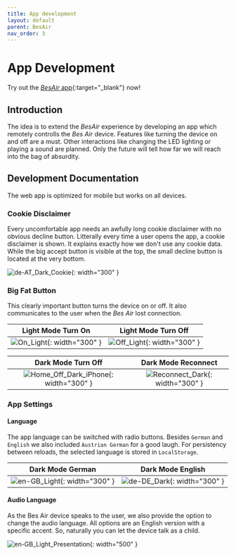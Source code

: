 ```yaml
---
title: App development
layout: default
parent: BesAir
nav_order: 3
---
```


# App Development

Try out the [_BesAir_ app](https://bes-air-app.vercel.app/){:target="\_blank"} now!

## Introduction

The idea is to extend the _BesAir_ experience by developing an app which remotely controlls the _Bes Air_ device. Features like turning the device on and off are a must. Other interactions like changing the LED lighting or playing a sound are planned. Only the future will tell how far we will reach into the bag of absurdity.

## Development Documentation

The web app is optimized for mobile but works on all devices.

### Cookie Disclaimer

Every uncomfortable app needs an awfully long cookie disclaimer with no obvious decline button. Litterally every time a user opens the app, a cookie disclaimer is shown. It explains exactly how we don't use any cookie data. While the big accept button is visible at the top, the small decline button is located at the very bottom.

![de-AT_Dark_Cookie](assets/app-screenshots/disclaimers/de-AT_Dark_Cookie.png){: width="300"  }

### Big Fat Button

This clearly important button turns the device on or off. It also communicates to the user when the _Bes Air_ lost connection.

|                          Light Mode Turn On                           |                           Light Mode Turn Off                           |
| :-------------------------------------------------------------------: | :---------------------------------------------------------------------: |
| ![On_Light](assets/app-screenshots/home/On_Light.png){: width="300" } | ![Off_Light](assets/app-screenshots/home/Off_Light.png){: width="300" } |

|                                Dark Mode Turn Off                                 |                                Dark Mode Reconnect                                |
| :-------------------------------------------------------------------------------: | :-------------------------------------------------------------------------------: |
| ![Home_Off_Dark_iPhone](assets/app-screenshots/home/Off_Dark.png){: width="300" } | ![Reconnect_Dark](assets/app-screenshots/home/Reconnect_Dark.png){: width="300" } |

### App Settings

#### Language

The app language can be switched with radio buttons. Besides `German` and `English` we also included `Austrian German` for a good laugh. For persistency between reloads, the selected language is stored in `LocalStorage`.

|                                Dark Mode German                                 |                               Dark Mode English                               |
| :-----------------------------------------------------------------------------: | :---------------------------------------------------------------------------: |
| ![en-GB_Light](assets/app-screenshots/settings/en-GB_Light.png){: width="300" } | ![de-DE_Dark](assets/app-screenshots/settings/de-DE_Dark.png){: width="300" } |

#### Audio Language

As the Bes Air device speaks to the user, we also provide the option to change the audio language. All options are an English version with a specific accent. So, naturally you can let the device talk as a child.

![en-GB_Light_Presentation](assets/app-screenshots/settings/en-GB_Light_Presentation.jpg){: width="500" }

